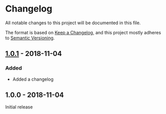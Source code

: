 # Changelog

All notable changes to this project will be documented in this file.

The format is based on [Keep a Changelog](https://keepachangelog.com/en/1.0.0/),
and this project mostly adheres to [Semantic Versioning](https://semver.org/spec/v2.0.0.html).

## [1.0.1] - 2018-11-04

### Added
- Added a changelog

## 1.0.0 - 2018-11-04

Initial release

[Unreleased]: https://github.com/benface/jest-css-matcher/compare/v1.0.1...HEAD
[1.0.1]: https://github.com/benface/jest-css-matcher/compare/v1.0.0...v1.0.1